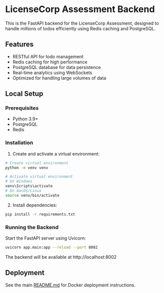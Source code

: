 # LicenseCorp Assessment Backend

This is the FastAPI backend for the LicenseCorp Assessment, designed to handle millions of todos efficiently using Redis caching and PostgreSQL.

## Features

- RESTful API for todo management
- Redis caching for high performance
- PostgreSQL database for data persistence
- Real-time analytics using WebSockets
- Optimized for handling large volumes of data

## Local Setup

### Prerequisites

- Python 3.9+
- PostgreSQL
- Redis

### Installation

1. Create and activate a virtual environment:

```bash
# Create virtual environment
python -m venv venv

# Activate virtual environment
# On Windows
venv\Scripts\activate
# On macOS/Linux
source venv/bin/activate
```

2. Install dependencies:

```bash
pip install -r requirements.txt
```

### Running the Backend

Start the FastAPI server using Uvicorn:

```bash
uvicorn app.main:app --reload --port 8002
```

The backend will be available at http://localhost:8002

## Deployment

See the main [README.md](../README.md) for Docker deployment instructions. 